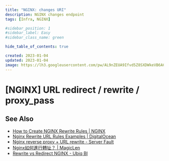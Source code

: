 ```yaml
---
title: "NGINX: changes URI"
description: NGINX changes endpoint
tags: [Infra, NGINX]

#sidebar_position: 1
#sidebar_label: Easy
#sidebar_class_name: green

hide_table_of_contents: true

created: 2023-01-04
updated: 2023-01-04
image: https://lh3.googleusercontent.com/pw/AL9nZEUA9Ifvd5Z8SXDWkeVB6AC4MPGwnXaL6kBXNPoXwOQQ2jOcZ1Jw_0p8TKK8C3ZX0e67_FOY15eDrm7aaXSQJcKtoUzC80SAQEHsaBy6qS2AqNNs5VUFNXBKm439y_1wkvmDl-PnL8ReojnIumNlEvOXBg=w800-no?authuser=0
---
```


[NGINX] URL redirect / rewrite / proxy_pass
===========================================



See Also
--------

- [How to Create NGINX Rewrite Rules | NGINX](https://www.nginx.com/blog/creating-nginx-rewrite-rules/)
- [Nginx Rewrite URL Rules Examples | DigitalOcean](https://www.digitalocean.com/community/tutorials/nginx-rewrite-url-rules)
- [Nginx reverse proxy + URL rewrite - Server Fault](https://serverfault.com/questions/379675/nginx-reverse-proxy-url-rewrite)
- [Nginx如何進行轉址？ | MagicLen](https://magiclen.org/nginx-rewrite/)
- [Rewrite vs Redirect NGINX - Ubiq BI](https://ubiq.co/tech-blog/rewrite-vs-redirect-nginx/)
